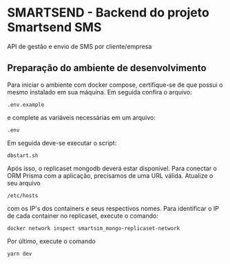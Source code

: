 # SMARTSEND - Backend do projeto Smartsend SMS

API de gestão e envio de SMS por cliente/empresa

## Preparação do ambiente de desenvolvimento

Para iniciar o ambiente com docker compose, certifique-se de que possui o mesmo
instalado em sua máquina. Em seguida confira o arquivo:

```
.env.example
```

e complete as variáveis necessárias em um arquivo:

```
.env
```

Em seguida deve-se executar o script:

```
dbstart.sh
```

Após isso, o replicaset mongodb deverá estar disponível. Para conectar o ORM Prisma
com a aplicação, precisamos de uma URL válida. Atualize o seu arquivo

```
/etc/hosts
```

com os IP's dos containers e seus respectivos nomes. Para identificar o IP de cada
container no replicaset, execute o comando:

```
docker network inspect smartsim_mongo-replicaset-network
```

Por último, execute o comando

```
yarn dev
```
